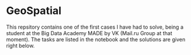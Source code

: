# GeoSpatial
This repsitory contains one of the first cases I have had to solve, being a student at the Big Data Academy MADE by VK (Mail.ru Group at that moment).
The tasks are listed in the notebook and the solutions are given right below.
